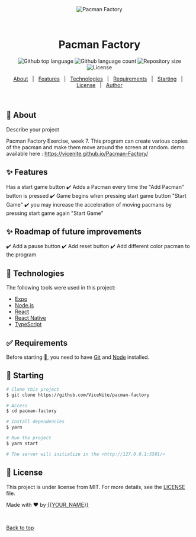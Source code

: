 <div align="center" id="top"> 
  <img src="./.github/app.gif" alt="Pacman Factory" />

  &#xa0;

  <!-- <a href="https://pacmanfactory.netlify.app">Demo</a> -->
</div>

<h1 align="center">Pacman Factory</h1>

<p align="center">
  <img alt="Github top language" src="https://img.shields.io/github/languages/top/ViceNite/pacman-factory?color=56BEB8">

  <img alt="Github language count" src="https://img.shields.io/github/languages/count/ViceNite/pacman-factory?color=56BEB8">

  <img alt="Repository size" src="https://img.shields.io/github/repo-size/ViceNite/pacman-factory?color=56BEB8">

  <img alt="License" src="https://img.shields.io/github/license/ViceNite/pacman-factory?color=56BEB8">

  <!-- <img alt="Github issues" src="https://img.shields.io/github/issues/ViceNite/pacman-factory?color=56BEB8" /> -->

  <!-- <img alt="Github forks" src="https://img.shields.io/github/forks/ViceNite/pacman-factory?color=56BEB8" /> -->

  <!-- <img alt="Github stars" src="https://img.shields.io/github/stars/ViceNite/pacman-factory?color=56BEB8" /> -->
</p>



<p align="center">
  <a href="#dart-about">About</a> &#xa0; | &#xa0; 
  <a href="#sparkles-features">Features</a> &#xa0; | &#xa0;
  <a href="#rocket-technologies">Technologies</a> &#xa0; | &#xa0;
  <a href="#white_check_mark-requirements">Requirements</a> &#xa0; | &#xa0;
  <a href="#checkered_flag-starting">Starting</a> &#xa0; | &#xa0;
  <a href="#memo-license">License</a> &#xa0; | &#xa0;
  <a href="https://github.com/ViceNite" target="_blank">Author</a>
</p>

<br>

## :dart: About ##



Describe your project

Pacman Factory Exercise, week 7. This program can create various copies of the pacman and make them move around the screen at random.
demo available here : https://vicenite.github.io/Pacman-Factory/

## :sparkles: Features ##


Has a start game button
:heavy_check_mark: Adds a Pacman every time the "Add Pacman" button is pressed
:heavy_check_mark: Game begins when pressing start game button  "Start Game"
:heavy_check_mark: you may increase the acceleration of moving pacmans by pressing start game again "Start Game"

## :sparkles: Roadmap of future improvements ##



:heavy_check_mark: Add a pause button
:heavy_check_mark: Add reset button 
:heavy_check_mark: Add different color pacman to the program

## :rocket: Technologies ##

The following tools were used in this project:

- [Expo](https://expo.io/)
- [Node.js](https://nodejs.org/en/)
- [React](https://pt-br.reactjs.org/)
- [React Native](https://reactnative.dev/)
- [TypeScript](https://www.typescriptlang.org/)

## :white_check_mark: Requirements ##

Before starting :checkered_flag:, you need to have [Git](https://git-scm.com) and [Node](https://nodejs.org/en/) installed.

## :checkered_flag: Starting ##

```bash
# Clone this project
$ git clone https://github.com/ViceNite/pacman-factory

# Access
$ cd pacman-factory

# Install dependencies
$ yarn

# Run the project
$ yarn start

# The server will initialize in the <http://127.0.0.1:5501/>
```

## :memo: License ##

This project is under license from MIT. For more details, see the [LICENSE](LICENSE.md) file.


Made with :heart: by <a href="https://github.com/ViceNite" target="_blank">{{YOUR_NAME}}</a>

&#xa0;

<a href="#top">Back to top</a>
